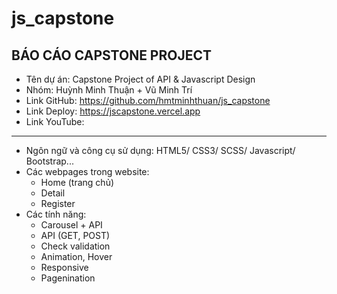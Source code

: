 # js_capstone
BÁO CÁO CAPSTONE PROJECT
------------------------
- Tên dự án: Capstone Project of API & Javascript Design
- Nhóm: Huỳnh Minh Thuận + Vũ Minh Trí
- Link GitHub: https://github.com/hmtminhthuan/js_capstone
- Link Deploy: https://jscapstone.vercel.app
- Link YouTube: 
------------------------
- Ngôn ngữ và công cụ sử dụng: HTML5/ CSS3/ SCSS/ Javascript/ Bootstrap...
- Các webpages trong website:
  + Home (trang chủ)
  + Detail
  + Register
- Các tính năng:
  + Carousel + API
  + API (GET, POST)
  + Check validation
  + Animation, Hover
  + Responsive
  + Pagenination
